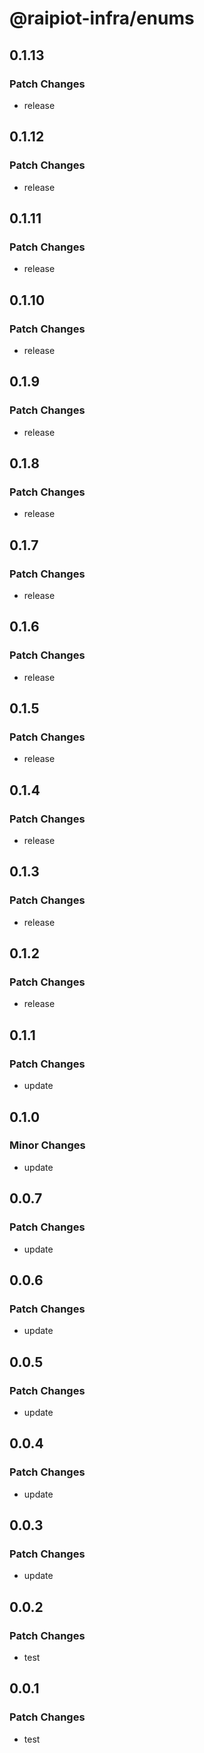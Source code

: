 # @raipiot-infra/enums

## 0.1.13

### Patch Changes

- release

## 0.1.12

### Patch Changes

- release

## 0.1.11

### Patch Changes

- release

## 0.1.10

### Patch Changes

- release

## 0.1.9

### Patch Changes

- release

## 0.1.8

### Patch Changes

- release

## 0.1.7

### Patch Changes

- release

## 0.1.6

### Patch Changes

- release

## 0.1.5

### Patch Changes

- release

## 0.1.4

### Patch Changes

- release

## 0.1.3

### Patch Changes

- release

## 0.1.2

### Patch Changes

- release

## 0.1.1

### Patch Changes

- update

## 0.1.0

### Minor Changes

- update

## 0.0.7

### Patch Changes

- update

## 0.0.6

### Patch Changes

- update

## 0.0.5

### Patch Changes

- update

## 0.0.4

### Patch Changes

- update

## 0.0.3

### Patch Changes

- update

## 0.0.2

### Patch Changes

- test

## 0.0.1

### Patch Changes

- test
